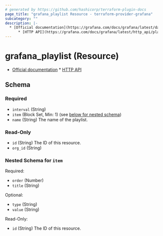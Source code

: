```yaml
---
# generated by https://github.com/hashicorp/terraform-plugin-docs
page_title: "grafana_playlist Resource - terraform-provider-grafana"
subcategory: ""
description: |-
  * [Official documentation](https://grafana.com/docs/grafana/latest/dashboards/playlist/)
      * [HTTP API](https://grafana.com/docs/grafana/latest/http_api/playlist/)
---
```


# grafana_playlist (Resource)

* [Official documentation](https://grafana.com/docs/grafana/latest/dashboards/playlist/)
		* [HTTP API](https://grafana.com/docs/grafana/latest/http_api/playlist/)



<!-- schema generated by tfplugindocs -->
## Schema

### Required

- `interval` (String)
- `item` (Block Set, Min: 1) (see [below for nested schema](#nestedblock--item))
- `name` (String) The name of the playlist.

### Read-Only

- `id` (String) The ID of this resource.
- `org_id` (String)

<a id="nestedblock--item"></a>
### Nested Schema for `item`

Required:

- `order` (Number)
- `title` (String)

Optional:

- `type` (String)
- `value` (String)

Read-Only:

- `id` (String) The ID of this resource.


